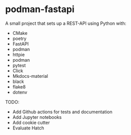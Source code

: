 # podman-fastapi

A small project that sets up a REST-API using Python with:
- CMake
- poetry
- FastAPI
- podman
- httpie
- podman
- pytest
- Click
- Mkdocs-material
- black
- flake8
- dotenv

TODO:
- Add Github actions for tests and documentation
- Add Jupyter notebooks
- Add cookie cutter 
- Evaluate Hatch
